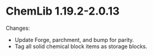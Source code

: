 # ChemLib 1.19.2-2.0.13

Changes:
- Update Forge, parchment, and bump for parity.
- Tag all solid chemical block items as storage blocks.